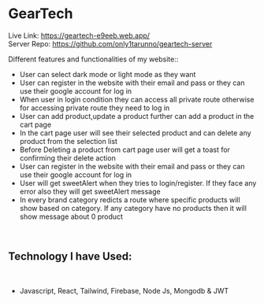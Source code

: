 # GearTech

Live Link: https://geartech-e9eeb.web.app/
<br>
Server Repo: https://github.com/only1tarunno/geartech-server
<br>

Different features and functionalities of my website::

- User can select dark mode or light mode as they want
- User can register in the website with their email and pass or they can use their google account for log in
- When user in login condition they can access all private route otherwise for accessing private route they need to log in
- User can add product,update a product further can add a product in the cart page
- In the cart page user will see their selected product and can delete any product from the selection list
- Before Deleting a product from cart page user will get a toast for confirming their delete action
- User can register in the website with their email and pass or they can use their google account for log in
- User will get sweetAlert when they tries to login/register. If they face any error also they will get sweetAlert message
- In every brand category redicts a route where specific products will show based on category. If any category have no products then it will show message about 0 product

<br>

## Technology I have Used:

<br>

- Javascript, React, Tailwind, Firebase, Node Js, Mongodb & JWT
